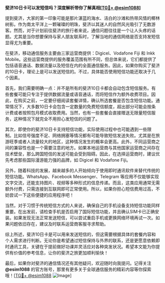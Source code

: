 **斐济10日卡可以发短信吗？深度解析带你了解真相[[TG💪+ @esim1088](https://t.me/s/esim1088)]**

提到斐济，大家的第一印象可能是那片湛蓝的海水、洁白的沙滩和热带风情的椰林树影。作为南太平洋上一颗璀璨的明珠，斐济以其迷人的自然风光吸引了无数游客。然而，对于计划前往斐济的旅行者来说，通信问题往往是一个让人头疼的话题。尤其是当你想要保持与家人朋友联系时，了解当地的通信网络是否支持发短信显得尤为重要。

在斐济，移动通信服务主要由三家运营商提供：Digicel、Vodafone Fiji 和 Inkk Mobile。这些运营商提供的服务覆盖范围有所不同，但总体来说，它们都提供了包括语音通话、数据流量以及短信在内的全面通信服务。因此，如果你购买了斐济的10日卡，理论上是可以发送短信的。不过，具体能否使用短信功能还取决于几个因素。

首先，我们需要明确一点：并不是所有的斐济10日卡都会自动包含短信服务。有些套餐可能只专注于提供数据流量或语音通话，而将短信作为额外收费项目。因此，在购买之前，一定要仔细阅读套餐详情，确认所选套餐是否包含短信功能。通常情况下，大多数10日卡会包含一定数量的免费短信额度，超出部分可能会按条计费或者按照包月模式收取费用。当然，也有一些套餐会直接赠送无限量短信服务，这种情况下就完全不用担心发短信的问题了。

其次，即使你的斐济10日卡支持短信功能，实际使用过程中也可能遇到一些限制。比如信号强度不足、网络拥塞等情况都有可能导致短信发送失败。尤其是在旅游旺季或者人流量较大的地区，这种情况发生的概率会更高。此外，不同运营商之间的兼容性也是一个需要注意的地方。如果本地运营商与其他国家运营商之间存在技术壁垒，那么跨国短信的发送可能会受到阻碍。因此，在选择运营商时，建议优先考虑那些国际漫游能力强的品牌，如 Digicel 和 Vodafone Fiji。

另外，随着科技的发展，越来越多的人开始倾向于使用即时通讯软件来替代传统的短信功能。WhatsApp、Facebook Messenger、Telegram 等应用不仅能够实现文字交流，还能支持图片、视频等多种形式的信息传递。而且，这类应用通常无需额外付费，只需连接到互联网即可正常使用。所以，如果你担心短信费用过高，不妨尝试一下这些便捷的应用程序吧！

当然，对于习惯于传统短信方式的人来说，确保自己的手机设备支持短信功能同样重要。在出发前，请检查手机是否启用了国际短信功能，并且确认SIM卡已正确安装。如果发现无法正常发送短信，可以尝试重启手机或更换网络环境再试一次。如果问题依旧存在，建议及时联系运营商客服寻求帮助。

综上所述，斐济10日卡是可以用来发送短信的，但这需要根据具体的套餐内容和个人需求进行判断。无论你是希望通过短信保持与外界的联系，还是更愿意依赖即时通讯工具，关键在于提前做好功课并灵活应对各种突发状况。希望本文能为你提供有价值的参考信息，让你的斐济之旅更加顺利愉快！

最后，如果你对斐济的通信情况还有其他疑问，欢迎随时向我提问。记得关注 **@esim1088** 的官方账号，那里有更多关于全球通信服务的精彩内容等你探索哦！[[TG💪+ @esim1088](https://t.me/s/esim1088) ![Image](https://i.postimg.cc/4NQfJmqS/Snipaste-2025-05-13-00-14-12.png)]